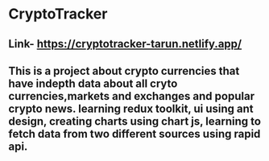 # CryptoTracker

## Link- https://cryptotracker-tarun.netlify.app/

## This is a project about crypto currencies that have indepth data about all cryto currencies,markets and exchanges and popular crypto news. learning redux toolkit, ui using ant design, creating charts using chart js, learning to fetch data from two different sources using rapid api.
